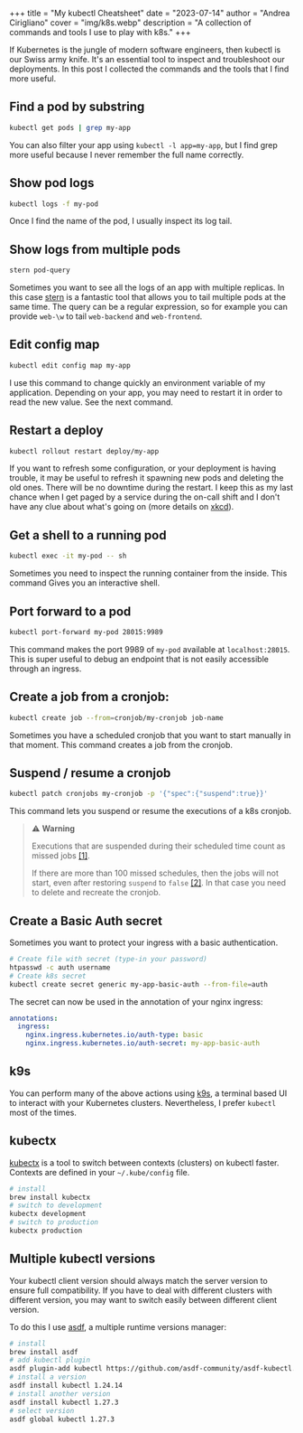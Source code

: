 +++
title = "My kubectl Cheatsheet"
date = "2023-07-14"
author = "Andrea Cirigliano"
cover = "img/k8s.webp"
description = "A collection of commands and tools I use to play with k8s."
+++

If Kubernetes is the jungle of modern software engineers, then kubectl is our Swiss army knife. It's an essential tool to inspect and troubleshoot our deployments.
In this post I collected the commands and the tools that I find more useful.


## Find a pod by substring
```bash
kubectl get pods | grep my-app
```

You can also filter your app using `kubectl -l app=my-app`, but I find grep more useful because I never remember the full name correctly.


## Show pod logs
```bash
kubectl logs -f my-pod
```
Once I find the name of the pod, I usually inspect its log tail.


## Show logs from multiple pods
```bash
stern pod-query
```
Sometimes you want to see all the logs of an app with multiple replicas. In this case [stern](https://github.com/stern/stern) is a fantastic tool that allows you to tail multiple pods at the same time.
The query can be a regular expression, so for example you can provide `web-\w` to tail `web-backend` and `web-frontend`.


## Edit config map
```bash
kubectl edit config map my-app
```
I use this command to change quickly an environment variable of my application. Depending on your app, you may need to restart it in order to read the new value. See the next command.

## Restart a deploy
```bash
kubectl rollout restart deploy/my-app
```
If you want to refresh some configuration, or your deployment is having trouble, it may be useful to refresh it spawning new pods and deleting the old ones. There will be no downtime during the restart. I keep this as my last chance when I get paged by a service during the on-call shift and I don't have any clue about what's going on (more details on [xkcd](https://xkcd.com/1495/)).

## Get a shell to a running pod
```bash
kubectl exec -it my-pod -- sh
```
Sometimes you need to inspect the running container from the inside. This command Gives you an interactive shell.

## Port forward to a pod
```bash
kubectl port-forward my-pod 28015:9989
```
This command makes the port 9989 of `my-pod` available at `localhost:28015`. This is super useful to debug an endpoint that is not easily accessible through an ingress.

## Create a job from a cronjob:
```bash
kubectl create job --from=cronjob/my-cronjob job-name
```

Sometimes you have a scheduled cronjob that you want to start manually in that moment. This command creates a job from the cronjob.

## Suspend / resume a cronjob
```bash
kubectl patch cronjobs my-cronjob -p '{"spec":{"suspend":true}}'
```
This command lets you suspend or resume the executions of a k8s cronjob.

> ⚠️ **Warning**
>
>Executions that are suspended during their scheduled time count as missed jobs [[1]](https://kubernetes.io/docs/tasks/job/automated-tasks-with-cron-jobs/#suspend).
>
>If there are more than 100 missed schedules, then the jobs will not start, even after restoring `suspend` to `false` [[2]](https://kubernetes.io/docs/concepts/workloads/controllers/cron-jobs/#cron-job-limitations). In that case you need to delete and recreate the cronjob.


## Create a Basic Auth secret
Sometimes you want to protect your ingress with a basic authentication.

```bash
# Create file with secret (type-in your password)
htpasswd -c auth username
# Create k8s secret
kubectl create secret generic my-app-basic-auth --from-file=auth
```

The secret can now be used in the annotation of your nginx ingress:
```yaml
annotations:
  ingress:
    nginx.ingress.kubernetes.io/auth-type: basic
    nginx.ingress.kubernetes.io/auth-secret: my-app-basic-auth
```

## k9s

You can perform many of the above actions using [k9s](https://k9scli.io/), a terminal based UI to interact with your Kubernetes clusters. Nevertheless, I prefer `kubectl` most of the times.

## kubectx
[kubectx](https://github.com/ahmetb/kubectx) is a tool to switch between contexts (clusters) on kubectl faster. Contexts are defined in your `~/.kube/config` file.

```bash
# install
brew install kubectx
# switch to development
kubectx development
# switch to production
kubectx production
```

## Multiple kubectl versions
Your kubectl client version should always match the server version to ensure full compatibility. 
If you have to deal with different clusters with different version, you may want to switch easily between different client version.

To do this I use [asdf](https://asdf-vm.com/), a multiple runtime versions manager:

```bash
# install
brew install asdf
# add kubectl plugin
asdf plugin-add kubectl https://github.com/asdf-community/asdf-kubectl.git
# install a version
asdf install kubectl 1.24.14
# install another version
asdf install kubectl 1.27.3
# select version
asdf global kubectl 1.27.3
```
